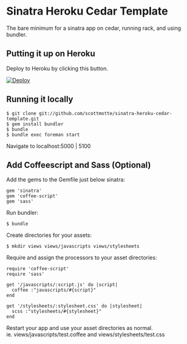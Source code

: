 # Sinatra Heroku Cedar Template

The bare minimum for a sinatra app on cedar, running rack, and using bundler.

## Putting it up on Heroku

Deploy to Heroku by clicking this button.

[![Deploy](https://www.herokucdn.com/deploy/button.png)](https://heroku.com/deploy)

## Running it locally

```
$ git clone git://github.com/scottmotte/sinatra-heroku-cedar-template.git
$ gem install bundler
$ bundle
$ bundle exec foreman start
```

Navigate to localhost:5000 | 5100

## Add Coffeescript and Sass (Optional)

Add the gems to the Gemfile just below sinatra:

```
gem 'sinatra'
gem 'coffee-script'
gem 'sass'
```

Run bundler:

```
$ bundle
```

Create directories for your assets:

```
$ mkdir views views/javascripts views/stylesheets
```

Require and assign the processors to your asset directories:

```
require 'coffee-script'
require 'sass'

get '/javascripts/:script.js' do |script|
  coffee :"javascripts/#{script}"
end

get '/stylesheets/:stylesheet.css' do |stylesheet|
  scss :"stylesheets/#{stylesheet}"
end
```

Restart your app and use your asset directories as normal.<br />ie. views/javascripts/test.coffee and views/stylesheets/test.css
